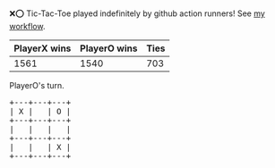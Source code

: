 :x::o: Tic-Tac-Toe played indefinitely by github action runners! See [my workflow](.github/workflows/play.yaml).

|PlayerX wins|PlayerO wins|Ties|
|-|-|-|
|1561|1540|703|

PlayerO's turn.

<pre>
+---+---+---+
| X |   | O |
+---+---+---+
|   |   |   |
+---+---+---+
|   |   | X |
+---+---+---+
</pre>